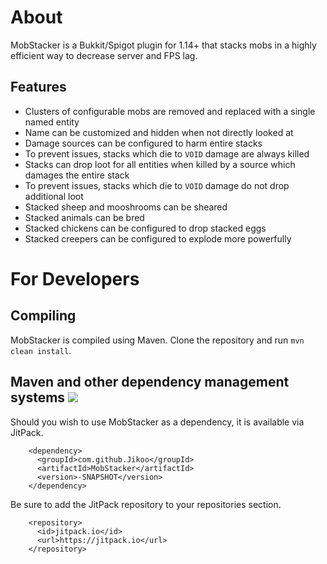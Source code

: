 # About
MobStacker is a Bukkit/Spigot plugin for 1.14+ that stacks mobs in a highly efficient way to decrease server and FPS lag.

## Features
* Clusters of configurable mobs are removed and replaced with a single named entity
* Name can be customized and hidden when not directly looked at
* Damage sources can be configured to harm entire stacks
 * To prevent issues, stacks which die to `VOID` damage are always killed
* Stacks can drop loot for all entities when killed by a source which damages the entire stack
 * To prevent issues, stacks which die to `VOID` damage do not drop additional loot
* Stacked sheep and mooshrooms can be sheared
* Stacked animals can be bred
* Stacked chickens can be configured to drop stacked eggs
* Stacked creepers can be configured to explode more powerfully

# For Developers
## Compiling
MobStacker is compiled using Maven. Clone the repository and run `mvn clean install`.
## Maven and other dependency management systems [![](https://jitpack.io/v/Jikoo/MobStacker.svg)](https://jitpack.io/#Jikoo/MobStacker)
Should you wish to use MobStacker as a dependency, it is available via JitPack.
```
    <dependency>
      <groupId>com.github.Jikoo</groupId>
      <artifactId>MobStacker</artifactId>
      <version>-SNAPSHOT</version>
    </dependency>
```
Be sure to add the JitPack repository to your repositories section.
```
    <repository>
      <id>jitpack.io</id>
      <url>https://jitpack.io</url>
    </repository>
```
